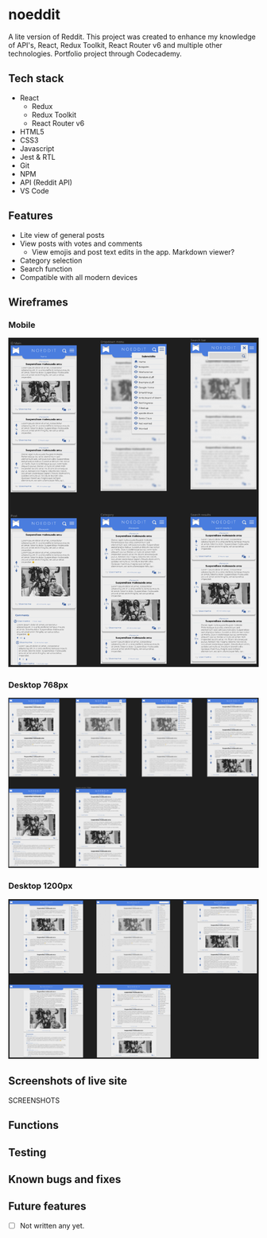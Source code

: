 # noeddit

A lite version of Reddit. This project was created to enhance my knowledge of API's, React, Redux Toolkit, React Router v6 and multiple other technologies.
Portfolio project through Codecademy.

## Tech stack
- React
    - Redux
    - Redux Toolkit
    - React Router v6
- HTML5
- CSS3
- Javascript
- Jest & RTL
- Git
- NPM
- API (Reddit API)
- VS Code

## Features
- Lite view of general posts
- View posts with votes and comments
    - View emojis and post text edits in the app. Markdown viewer?
- Category selection
- Search function
- Compatible with all modern devices

## Wireframes
### Mobile
![Mobile](screenshot/noeddit-mobile.png)

### Desktop 768px
![Desktop 768px](screenshot/noeddit-768.png)

### Desktop 1200px
![Desktop 1200px](screenshot/noeddit-1200.png)

## Screenshots of live site
SCREENSHOTS


## Functions



## Testing



## Known bugs and fixes



## Future features
- [ ] Not written any yet. 
